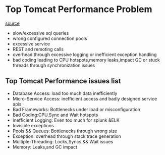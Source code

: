 # Top Tomcat Performance Problem

[source](http://apmblog.dynatrace.com/2016/02/23/top-tomcat-performance-problems-database-micro-services-and-frameworks/)

- slow/excessive sql queries
- wrong configured connection pools
- excessive service
- REST and remoting calls
- overhead through excessive logging or inefficient exception handling
- bad coding leading to CPU hotspots,memory leaks,impact GC or stuck threads through synchronization issues

## Top Tomcat Performance issues list

- Database Access: load too much data inefficiently
- Micro-Service Access: inefficient access and badly designed service apis
- Bad Frameworks: Bottlenecks under load or misconfiguration
- Bad Coding:CPU,Sync and Wait hotspots
- inefficient Logging: Even too much for splunk &ELK
- Invisible exceptions
- Pools && Queues: Bottlenecks through wrong size
- Exception: overhead through stack trace generation
- Multiple-Threading: Locks,Syncs && Wait issues
- Memory: Leaks,and GC impact
